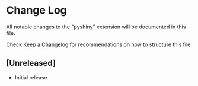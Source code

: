 # Change Log

All notable changes to the "pyshiny" extension will be documented in this file.

Check [Keep a Changelog](http://keepachangelog.com/) for recommendations on how to structure this file.

## [Unreleased]

- Initial release